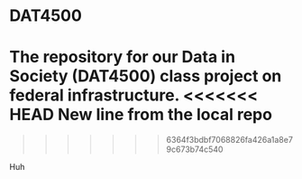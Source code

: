 # DAT4500
The repository for our Data in Society (DAT4500) class project on federal infrastructure.
<<<<<<< HEAD
New line from the local repo
=======
>>>>>>> 6364f3bdbf7068826fa426a1a8e79c673b74c540

Huh